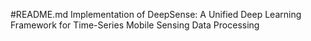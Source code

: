 #README.md
Implementation of DeepSense: A Unified Deep Learning Framework for Time-Series Mobile Sensing Data Processing
